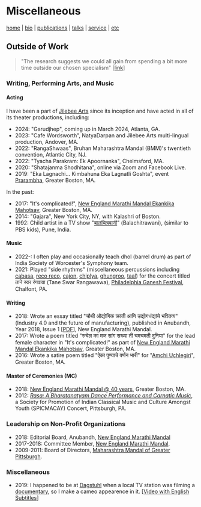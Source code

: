 # Miscellaneous
[home](index.html) \| [bio](bio.html) \| [publications](publications.html) \| [talks](talks.html) \| [service](service.html) \| [etc](etc.html)

## Outside of Work
   > "The research suggests we could all gain from spending a bit more time outside our chosen specialism" \[[link](https://www.bbc.com/worklife/article/20191118-what-shapes-a-polymath---and-do-we-need-them-more-than-ever)\]

### Writing, Performing Arts, and Music

#### Acting
I have been a part of [Jilebee Arts](https://jilebeearts.org/) since its inception and have acted in all of its theater productions, including:
- 2024: "Garudjhep", coming up in March 2024, Atlanta, GA.
- 2023: "Cafe Wordsworth", NatyaDarpan and Jilebee Arts multi-lingual production, Andover, MA. 
- 2022: "RangaShwaas", Bruhan Maharashtra Mandal (BMM)'s twentieth convention, Atlantic City, NJ.
- 2022: "Tyacha Parakram: Ek Apoornanka", Chelmsford, MA.
- 2020: "Shatajanma Shodhitana", online via Zoom and Facebook Live.
- 2019: "Eka Lagnachi... Kimbahuna Eka Lagnatli Goshta",  event [Prarambha](https://jilebeearts.org/past-events-1), Greater Boston, MA.

In the past: 
- 2017: "It's complicated!", [New England Marathi Mandal Ekankika Mahotsav](https://www.facebook.com/events/1455834907857596/), Greater Boston, MA.
- 2014: "Gajara", New York City, NY, with Kalashri of Boston.
- 1992: Child artist in a TV show "[बालचित्रवाणी](https://mr.wikipedia.org/wiki/%E0%A4%AC%E0%A4%BE%E0%A4%B2%E0%A4%9A%E0%A4%BF%E0%A4%A4%E0%A5%8D%E0%A4%B0%E0%A4%B5%E0%A4%BE%E0%A4%A3%E0%A5%80)" (Balachitrawani), (similar to PBS kids), Pune, India. 

#### Music
- 2022-: I often play and occasionally teach dhol (barrel drum) as part of India Society of Worcester's Symphony team.
- 2021: Played "side rhythms" (miscellaneous percussions including [cabasa](https://en.wikipedia.org/wiki/Cabasa), [reco reco](https://en.wikipedia.org/wiki/Reco-reco), [cajon](https://en.wikipedia.org/wiki/Caj%C3%B3n), [chiplya](https://en.wikipedia.org/wiki/Khartal), [ghungroo](https://en.wikipedia.org/wiki/Ghungroo), [taal](https://en.wikipedia.org/wiki/Taal_(instrument))) for the concert titled ताने स्वर रंगवावा (Tane Swar Rangawawa), [Philadelphia Ganesh Festival](http://www.philadelphiaganeshfestival.org/), Chalfont, PA.

#### Writing
- 2018: Wrote an essay titled "चौथी औद्योगिक क्रांती आणि उद्योगधंद्यांचे भवितव्य" (Industry 4.0 and the future of manufacturing), published in Anubandh, Year 2018, Issue 1 \[[PDF](http://www.nemm.org/images/Anubandh/Anubandh_April18.pdf)\], New England Marathi Mandal. 
- 2017: Wrote a poem titled "रुचेल का मज सांग सख्या ती चमचमती दुनिया" for the lead female character in "It's complicated!" as part of [New England Marathi Mandal Ekankika Mahotsav](https://www.facebook.com/events/1455834907857596/), Greater Boston, MA.
- 2016: Wrote a satire poem titled "ऐका पुण्याचे वर्णन भारी" for "[Amchi Uchlegiri](https://www.facebook.com/events/1701769383404252/)", Greater Boston, MA.

#### Master of Ceremonies (MC)
- 2018: [New England Marathi Mandal @ 40 years](https://www.facebook.com/events/2186358504707846/), Greater Boston, MA.
- 2012: [*Rasa: A Bharatanatyam Dance Performance and Carnatic Music*](http://www.andrew.cmu.edu/user/macay/events/rasa.jpg), a Society for Promotion of Indian Classical Music and Culture Amongst Youth (SPICMACAY) Concert, Pittsburgh, PA.

### Leadership on Non-Profit Organizations
- 2018: Editorial Board, Anubandh, [New England Marathi Mandal](http://www.nemm.org/)
- 2017-2018: Committee Member, [New England Marathi Mandal](http://www.nemm.org).
- 2009-2011: Board of Directors, [Maharashtra Mandal of Greater Pittsburgh](http://www.mmpgh.org).

### Miscellaneous
- 2019: I happened to be at [Dagstuhl](https://www.dagstuhl.de/) when a local TV station was filming a [documentary](https://www.sr-mediathek.de/index.php?seite=7&id=73351), so I make a cameo appearence in it. \[[Video with English Subtitles](https://www.youtube.com/watch?v=6Fpoo_qdoDg)\]
